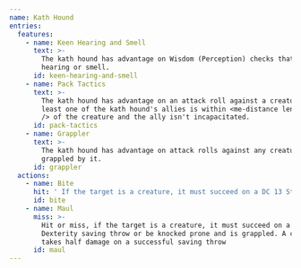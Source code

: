 ```yaml
---
name: Kath Hound
entries:
  features:
    - name: Keen Hearing and Smell
      text: >-
        The kath hound has advantage on Wisdom (Perception) checks that rely on
        hearing or smell.
      id: keen-hearing-and-smell
    - name: Pack Tactics
      text: >-
        The kath hound has advantage on an attack roll against a creature if at
        least one of the kath hound's allies is within <me-distance length='5'
        /> of the creature and the ally isn't incapacitated.
      id: pack-tactics
    - name: Grappler
      text: >-
        The kath hound has advantage on attack rolls against any creature
        grappled by it.
      id: grappler
  actions:
    - name: Bite
      hit: ' If the target is a creature, it must succeed on a DC 13 Strength saving throw or be knocked prone'
      id: bite
    - name: Maul
      miss: >-
        Hit or miss, if the target is a creature, it must succeed on a DC 12
        Dexterity saving throw or be knocked prone and is grappled. A creature
        takes half damage on a successful saving throw
      id: maul
---
```

